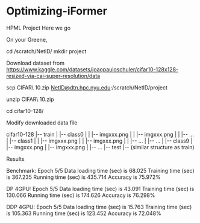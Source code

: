 # Optimizing-iFormer
HPML Project Here we go

On your Greene, 

cd /scratch/NetID/
mkdir project

Download dataset from https://www.kaggle.com/datasets/joaopauloschuler/cifar10-128x128-resized-via-cai-super-resolution/data

scp CIFAR\ 10.zip NetID@dtn.hpc.nyu.edu:/scratch/NetID/project

unzip CIFAR\ 10.zip 

cd cifar10-128/

Modify downloaded data file

cifar10-128
|-- train
|   |-- class0
|   |   |-- imgxxx.png
|   |   |-- imgxxx.png
|   |   |-- ...
|   |-- class1
|   |   |-- imgxxx.png
|   |   |-- imgxxx.png
|   |   |-- ...
|   |-- ...
|   |-- class9
|       |-- imgxxx.png
|       |-- imgxxx.png
|       |-- ...
|-- test
    |-- (similar structure as train)

Results

Benchmark:
Epoch 5/5 
Data loading time (sec) is 68.025
Training time (sec) is 367.235
Running time (sec) is 435.714
Accuracy is 75.972%

DP 4GPU:
Epoch 5/5 
Data loading time (sec) is 43.091
Training time (sec) is 130.066
Running time (sec) is 174.626
Accuracy is 76.298%

DDP 4GPU:
Epoch 5/5 
Data loading time (sec) is 15.763
Training time (sec) is 105.363
Running time (sec) is 123.452
Accuracy is 72.048%

